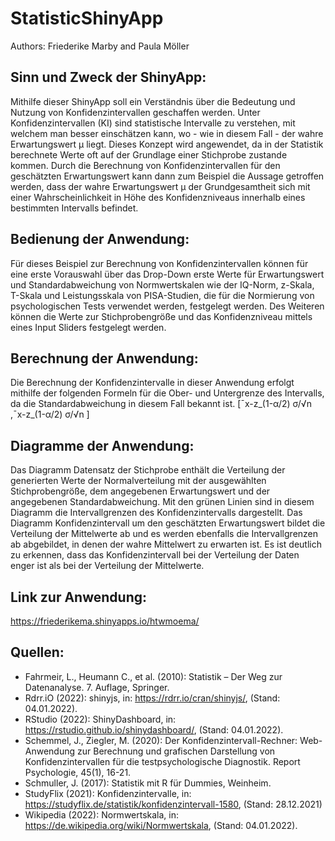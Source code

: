# StatisticShinyApp

Authors: Friederike Marby and Paula Möller <br>

## Sinn und Zweck der ShinyApp:
Mithilfe dieser ShinyApp soll ein Verständnis über die Bedeutung und Nutzung von Konfidenzintervallen geschaffen werden. Unter Konfidenzintervallen (KI) sind statistische Intervalle zu verstehen, mit welchem man besser einschätzen kann, wo - wie in diesem Fall - der wahre Erwartungswert µ liegt. Dieses Konzept wird angewendet, da in der Statistik berechnete Werte oft auf der Grundlage einer Stichprobe zustande kommen. Durch die Berechnung von Konfidenzintervallen für den geschätzten Erwartungswert kann dann zum Beispiel die Aussage getroffen werden, dass der wahre Erwartungswert µ der Grundgesamtheit sich mit einer Wahrscheinlichkeit in Höhe des Konfidenzniveaus innerhalb eines bestimmten Intervalls befindet.

## Bedienung der Anwendung:
Für dieses Beispiel zur Berechnung von Konfidenzintervallen können für eine erste Vorauswahl über das Drop-Down erste Werte für Erwartungswert und Standardabweichung von Normwertskalen wie der IQ-Norm, z-Skala, T-Skala und Leistungsskala von PISA-Studien, die für die Normierung von psychologischen Tests verwendet werden, festgelegt werden. Des Weiteren können die Werte zur Stichprobengröße und das Konfidenzniveau mittels eines Input Sliders festgelegt werden.

## Berechnung der Anwendung:
Die Berechnung der Konfidenzintervalle in dieser Anwendung erfolgt mithilfe der folgenden Formeln für die Ober- und Untergrenze des Intervalls, da die Standardabweichung in diesem Fall bekannt ist. 
[ˉx-z_(1-α/2)  σ/√n  ,ˉx-z_(1-α/2)  σ/√n  ]

## Diagramme der Anwendung:
Das Diagramm Datensatz der Stichprobe enthält die Verteilung der generierten Werte der Normalverteilung mit der ausgewählten Stichprobengröße, dem angegebenen Erwartungswert und der angegebenen Standardabweichung. Mit den grünen Linien sind in diesem Diagramm die Intervallgrenzen des Konfidenzintervalls dargestellt. Das Diagramm Konfidenzintervall um den geschätzten Erwartungswert bildet die Verteilung der Mittelwerte ab und es werden ebenfalls die Intervallgrenzen ab abgebildet, in denen der wahre Mittelwert zu erwarten ist. Es ist deutlich zu erkennen, dass das Konfidenzintervall bei der Verteilung der Daten enger ist als bei der Verteilung der Mittelwerte.

## Link zur Anwendung: 
https://friederikema.shinyapps.io/htwmoema/

## Quellen:
* Fahrmeir, L., Heumann C., et al. (2010): Statistik – Der Weg zur Datenanalyse. 7. Auflage, Springer.
* Rdrr.iO (2022): shinyjs, in: https://rdrr.io/cran/shinyjs/, (Stand: 04.01.2022).
* RStudio (2022): ShinyDashboard, in: https://rstudio.github.io/shinydashboard/, (Stand: 04.01.2022). 
* Schemmel, J., Ziegler, M. (2020): Der Konfidenzintervall-Rechner: Web-Anwendung zur Berechnung und grafischen Darstellung von Konfidenzintervallen für die testpsychologische Diagnostik. Report Psychologie, 45(1), 16-21.
* Schmuller, J. (2017): Statistik mit R für Dummies, Weinheim.
* StudyFlix (2021): Konfidenzintervalle, in: https://studyflix.de/statistik/konfidenzintervall-1580, (Stand: 28.12.2021)
* Wikipedia (2022): Normwertskala, in: https://de.wikipedia.org/wiki/Normwertskala, (Stand: 04.01.2022).

